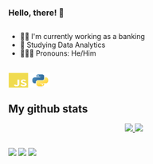 ### Hello, there! 👋

##

- 👨‍💻 I'm currently working as a banking 
- 🌱 Studying Data Analytics 
- 🧔🏻‍♂️ Pronouns: He/Him

<div style="display: inline_block"><br>
  <img align="center" alt="Leckson-Js" height="30" width="40" src="https://raw.githubusercontent.com/devicons/devicon/master/icons/javascript/javascript-plain.svg">
  <img align="center" alt="Leckson-Python" height="30" width="40" src="https://raw.githubusercontent.com/devicons/devicon/master/icons/python/python-original.svg">
</div>

##

## My github stats

<div align="center">
  <a href="https://github.com/Leckalmeida">
  <img height="180em" src="https://github-readme-stats-sigma-five.vercel.app/api?username=Leckalmeida&show_icons=true&count_private=true&line_height=30&theme=dark"/>
  <img height="180em" src="https://github-readme-stats-sigma-five.vercel.app/api/top-langs/?username=Leckalmeida&layout=compact&theme=dark"/>
</div>

##

<div> 
  <a href="https://instagram.com/leckalmeida" target="_blank"><img src="https://img.shields.io/badge/-Instagram-%23E4405F?style=for-the-badge&logo=instagram&logoColor=white" target="_blank"></a>
  <a href = "mailto:leckalmeida@gmail.com"><img src="https://img.shields.io/badge/-Gmail-%23333?style=for-the-badge&logo=gmail&logoColor=white" target="_blank"></a>
  <a href="https://www.linkedin.com/in/leckson-almeida-a3b910a7/" target="_blank"><img src="https://img.shields.io/badge/-LinkedIn-%230077B5?style=for-the-badge&logo=linkedin&logoColor=white" target="_blank"></a> 
